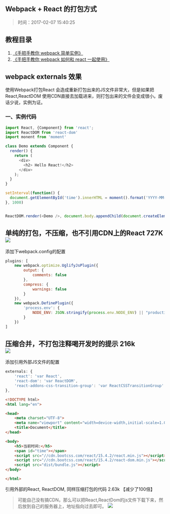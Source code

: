 ## Webpack + React 的打包方式
>时间：2017-02-07 15:40:25

## 教程目录
1. [《手把手教你 webpack 简单实例》](https://github.com/zhongxia245/webpack/blob/master/webpack01.md)
2. [《手把手教你 webpack 如何和 react 一起使用》](https://github.com/zhongxia245/webpack/blob/master/webpack02.md)



## webpack externals 效果
使用Webpack打包React 会造成重新打包出来的JS文件非常大，但是如果把React,ReactDOM 使用CDN直接去加载进来，则打包出来的文件会变成很小。废话少说，实例为证。

### 一、实例代码

```javascript
import React, {Component} from 'react';
import ReactDOM from 'react-dom'
import monent from 'moment'

class Demo extends Component {
  render() {
    return (
      <div>
        <h2> Hello React!</h2>
      </div>
    );
  }
}

setInterval(function() {
  document.getElementById('time').innerHTML = moment().format('YYYY-MM-DD HH:mm:ss')
}, 1000)


ReactDOM.render(<Demo />, document.body.appendChild(document.createElement('div')))
```


单纯的打包，不压缩，也不引用CDN上的React  727K
![](http://ww1.sinaimg.cn/large/006tKfTcjw1fchy62j9tmj30y80c0tbh.jpg)
---

添加下webpack.config的配置
```javascript
plugins: [
    new webpack.optimize.UglifyJsPlugin({
        output: {
            comments: false
        },
        compress: {
            warnings: false
        }
    }),
    new webpack.DefinePlugin({
        'process.env': {
            NODE_ENV: JSON.stringify(process.env.NODE_ENV) || "production"
        }
    })
]
```

压缩合并，不打包注释喝开发时的提示   216k  
![](http://ww2.sinaimg.cn/large/006tKfTcjw1fchyas5axgj30ua09mgnl.jpg)
---

添加引用外部JS文件的配置

```javascript
externals: {
    'react': 'var React',
    'react-dom': 'var ReactDOM',
    'react-addons-css-transition-group': 'var ReactCSSTransitionGroup'
},
```
```html
<!DOCTYPE html>
<html lang="en">

<head>
    <meta charset="UTF-8">
    <meta name="viewport" content="width=device-width,initial-scale=1.0">
    <title>Document</title>
</head>

<body>
    <h5>当前时间:</h5>
    <span id="time"></span>
    <script src="//cdn.bootcss.com/react/15.4.2/react.min.js"></script>
    <script src="//cdn.bootcss.com/react/15.4.2/react-dom.min.js"></script>
    <script src="dist/bundle.js"></script>
</body>

</html>
```

引用外部的React, ReactDOM, 同样压缩打包的代码  2.63k  【减少了100倍】
>可能自己没有搞CDN，那么可以把React,ReactDom的js文件下载下来，然后放到自己的服务器上，地址指向过去即可。
![](http://ww2.sinaimg.cn/large/006tKfTcjw1fchycf03lkj30oc084abm.jpg)

